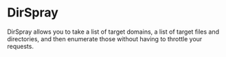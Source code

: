 # DirSpray
DirSpray allows you to take a list of target domains, a list of target files and directories, and then enumerate those without having to throttle your requests. 
